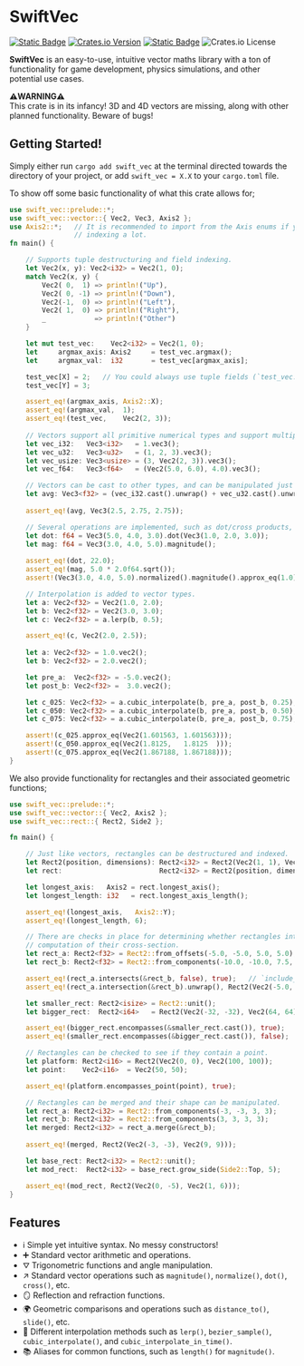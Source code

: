 # SwiftVec
[![Static Badge](https://img.shields.io/badge/GITHUB-LunaticWyrm467%2Fswift-vec-LunaticWyrm467%2Fswift-vec?style=for-the-badge&logo=github)](https://github.com/LunaticWyrm467/swift-vec)
[![Crates.io Version](https://img.shields.io/crates/v/swift-vec?style=for-the-badge&logo=rust)](https://crates.io/crates/swift-vec)
[![Static Badge](https://img.shields.io/badge/DOCS.RS-swift-vec-66c2a5?style=for-the-badge&logo=docs.rs)](https://docs.rs/swift-vec)
![Crates.io License](https://img.shields.io/crates/l/swift-vec?color=green&style=for-the-badge)

**SwiftVec** is an easy-to-use, intuitive vector maths library with a ton
of functionality for game development, physics simulations, and other potential use cases.

**⚠️WARNING⚠️**<br>
This crate is in its infancy! 3D and 4D vectors are missing, along with other planned functionality.
Beware of bugs!

## Getting Started!
Simply either run `cargo add swift_vec` at the terminal directed towards the directory of your project,
or add `swift_vec = X.X` to your `cargo.toml` file.

To show off some basic functionality of what this crate allows for;
```rust
use swift_vec::prelude::*;
use swift_vec::vector::{ Vec2, Vec3, Axis2 };
use Axis2::*;   // It is recommended to import from the Axis enums if you're going to be
                // indexing a lot.
fn main() {

    // Supports tuple destructuring and field indexing.
    let Vec2(x, y): Vec2<i32> = Vec2(1, 0);
    match Vec2(x, y) {
        Vec2( 0,  1) => println!("Up"),
        Vec2( 0, -1) => println!("Down"),
        Vec2(-1,  0) => println!("Left"),
        Vec2( 1,  0) => println!("Right"),
        _            => println!("Other")
    }

    let mut test_vec:    Vec2<i32> = Vec2(1, 0);
    let     argmax_axis: Axis2     = test_vec.argmax();
    let     argmax_val:  i32       = test_vec[argmax_axis];

    test_vec[X] = 2;   // You could always use tuple fields (`test_vec.0`) but this is more readable.
    test_vec[Y] = 3;

    assert_eq!(argmax_axis, Axis2::X);
    assert_eq!(argmax_val,  1);
    assert_eq!(test_vec,    Vec2(2, 3));
    
    // Vectors support all primitive numerical types and support multiple construction methods.
    let vec_i32:   Vec3<i32>   = 1.vec3();
    let vec_u32:   Vec3<u32>   = (1, 2, 3).vec3();
    let vec_usize: Vec3<usize> = (3, Vec2(2, 3)).vec3();
    let vec_f64:   Vec3<f64>   = (Vec2(5.0, 6.0), 4.0).vec3();

    // Vectors can be cast to other types, and can be manipulated just like any other numerical data.
    let avg: Vec3<f32> = (vec_i32.cast().unwrap() + vec_u32.cast().unwrap() + vec_usize.cast().unwrap() + vec_f64.cast().unwrap()) / 4.0;
    
    assert_eq!(avg, Vec3(2.5, 2.75, 2.75));

    // Several operations are implemented, such as dot/cross products, magnitude/normalization, etc.
    let dot: f64 = Vec3(5.0, 4.0, 3.0).dot(Vec3(1.0, 2.0, 3.0));
    let mag: f64 = Vec3(3.0, 4.0, 5.0).magnitude();
    
    assert_eq!(dot, 22.0);
    assert_eq!(mag, 5.0 * 2.0f64.sqrt());
    assert!(Vec3(3.0, 4.0, 5.0).normalized().magnitude().approx_eq(1.0));

    // Interpolation is added to vector types.
    let a: Vec2<f32> = Vec2(1.0, 2.0);
    let b: Vec2<f32> = Vec2(3.0, 3.0);
    let c: Vec2<f32> = a.lerp(b, 0.5);

    assert_eq!(c, Vec2(2.0, 2.5));
    
    let a: Vec2<f32> = 1.0.vec2();
    let b: Vec2<f32> = 2.0.vec2();

    let pre_a:  Vec2<f32> = -5.0.vec2();
    let post_b: Vec2<f32> =  3.0.vec2();

    let c_025: Vec2<f32> = a.cubic_interpolate(b, pre_a, post_b, 0.25);
    let c_050: Vec2<f32> = a.cubic_interpolate(b, pre_a, post_b, 0.50);
    let c_075: Vec2<f32> = a.cubic_interpolate(b, pre_a, post_b, 0.75);

    assert!(c_025.approx_eq(Vec2(1.601563, 1.601563)));
    assert!(c_050.approx_eq(Vec2(1.8125,   1.8125  )));
    assert!(c_075.approx_eq(Vec2(1.867188, 1.867188)));
}
```

We also provide functionality for rectangles and their associated geometric functions;
```rust
use swift_vec::prelude::*;
use swift_vec::vector::{ Vec2, Axis2 };
use swift_vec::rect::{ Rect2, Side2 };

fn main() {

    // Just like vectors, rectangles can be destructured and indexed.
    let Rect2(position, dimensions): Rect2<i32> = Rect2(Vec2(1, 1), Vec2(3, 6));
    let rect:                        Rect2<i32> = Rect2(position, dimensions);

    let longest_axis:   Axis2 = rect.longest_axis();
    let longest_length: i32   = rect.longest_axis_length();

    assert_eq!(longest_axis,   Axis2::Y);
    assert_eq!(longest_length, 6);

    // There are checks in place for determining whether rectangles intersect, and to allow for the
    // computation of their cross-section.
    let rect_a: Rect2<f32> = Rect2::from_offsets(-5.0, -5.0, 5.0, 5.0);
    let rect_b: Rect2<f32> = Rect2::from_components(-10.0, -10.0, 7.5, 7.5);

    assert_eq!(rect_a.intersects(&rect_b, false), true);   // `include_borders` is set to false - not that it matters here.
    assert_eq!(rect_a.intersection(&rect_b).unwrap(), Rect2(Vec2(-5.0, -5.0), Vec2(2.5, 2.5)));

    let smaller_rect: Rect2<isize> = Rect2::unit();
    let bigger_rect:  Rect2<i64>   = Rect2(Vec2(-32, -32), Vec2(64, 64));

    assert_eq!(bigger_rect.encompasses(&smaller_rect.cast()), true);   // Casting is supported.
    assert_eq!(smaller_rect.encompasses(&bigger_rect.cast()), false);

    // Rectangles can be checked to see if they contain a point.
    let platform: Rect2<i16> = Rect2(Vec2(0, 0), Vec2(100, 100));
    let point:    Vec2<i16>  = Vec2(50, 50);

    assert_eq!(platform.encompasses_point(point), true);

    // Rectangles can be merged and their shape can be manipulated.
    let rect_a: Rect2<i32> = Rect2::from_components(-3, -3, 3, 3);
    let rect_b: Rect2<i32> = Rect2::from_components(3, 3, 3, 3);
    let merged: Rect2<i32> = rect_a.merge(&rect_b);
    
    assert_eq!(merged, Rect2(Vec2(-3, -3), Vec2(9, 9)));

    let base_rect: Rect2<i32> = Rect2::unit();
    let mod_rect:  Rect2<i32> = base_rect.grow_side(Side2::Top, 5);

    assert_eq!(mod_rect, Rect2(Vec2(0, -5), Vec2(1, 6)));
}
```

## Features
- ℹ️ Simple yet intuitive syntax. No messy constructors!
- ➕ Standard vector arithmetic and operations.
- ⛛ Trigonometric functions and angle manipulation.
- ↗️ Standard vector operations such as `magnitude()`, `normalize()`, `dot()`, `cross()`, etc.
- 🪞 Reflection and refraction functions.
- 🌍 Geometric comparisons and operations such as `distance_to()`, `slide()`, etc.
- 🐌 Different interpolation methods such as `lerp()`, `bezier_sample()`, `cubic_interpolate()`, and `cubic_interpolate_in_time()`.
- 📚 Aliases for common functions, such as `length()` for `magnitude()`.
